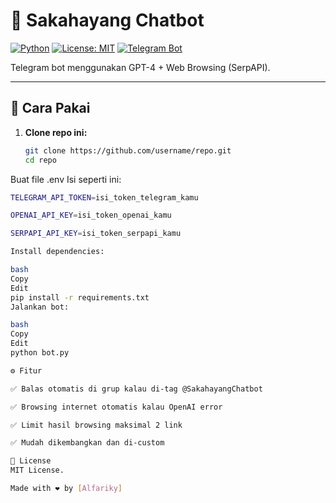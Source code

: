 # 🤖 Sakahayang Chatbot

[![Python](https://img.shields.io/badge/Python-3.10%2B-blue?logo=python)](https://www.python.org/)
[![License: MIT](https://img.shields.io/badge/License-MIT-yellow.svg)](https://opensource.org/licenses/MIT)
[![Telegram Bot](https://img.shields.io/badge/Telegram-Bot-0088cc?logo=telegram)](https://telegram.org/)

Telegram bot menggunakan GPT-4 + Web Browsing (SerpAPI).

---

## 🚀 Cara Pakai

1. **Clone repo ini:**
   ```bash
   git clone https://github.com/username/repo.git
   cd repo
Buat file .env Isi seperti ini:
```bash
TELEGRAM_API_TOKEN=isi_token_telegram_kamu

OPENAI_API_KEY=isi_token_openai_kamu

SERPAPI_API_KEY=isi_token_serpapi_kamu

Install dependencies:

bash
Copy
Edit
pip install -r requirements.txt
Jalankan bot:

bash
Copy
Edit
python bot.py

⚙️ Fitur

✅ Balas otomatis di grup kalau di-tag @SakahayangChatbot

✅ Browsing internet otomatis kalau OpenAI error

✅ Limit hasil browsing maksimal 2 link

✅ Mudah dikembangkan dan di-custom

📜 License
MIT License.

Made with ❤️ by [Alfariky]
